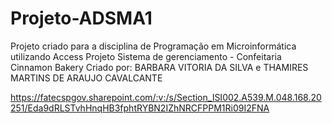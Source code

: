 # Projeto-ADSMA1
Projeto criado para a disciplina de Programação em Microinformática utilizando Access
Projeto Sistema de gerenciamento - Confeitaria Cinnamon Bakery
Criado por: BARBARA VITORIA DA SILVA e THAMIRES MARTINS DE ARAUJO CAVALCANTE

https://fatecspgov.sharepoint.com/:v:/s/Section_ISI002.A539.M.048.168.20251/Eda9dRLSTvhHnqHB3fphtRYBN2IZhNRCFPPM1Ri09I2FNA
